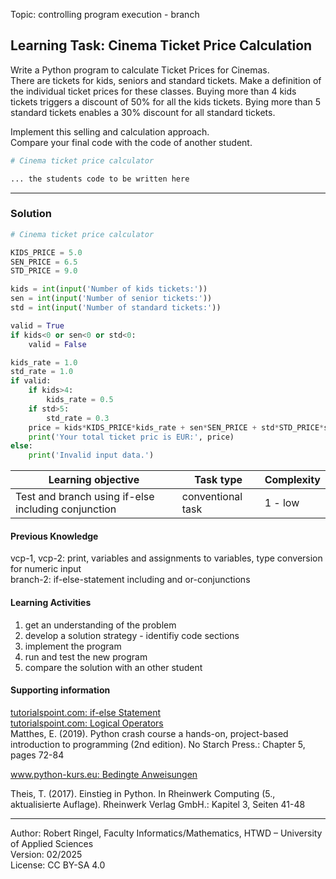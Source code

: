 Topic: controlling program execution - branch

## Learning Task: Cinema Ticket Price Calculation

Write a Python program to calculate Ticket Prices for Cinemas.  
There are tickets for kids, seniors and standard tickets. Make a definition of the individual ticket prices for these classes. Buying more than 4 kids tickets triggers a discount of 50% for all the kids tickets. Bying more than 5 standard tickets enables a 30% discount for all standard tickets.

Implement this selling and calculation approach.  
Compare your final code with the code of another student.

``` python
# Cinema ticket price calculator

... the students code to be written here
```

---------------------------------------

### Solution

``` python
# Cinema ticket price calculator

KIDS_PRICE = 5.0
SEN_PRICE = 6.5
STD_PRICE = 9.0

kids = int(input('Number of kids tickets:'))
sen = int(input('Number of senior tickets:'))
std = int(input('Number of standard tickets:'))

valid = True
if kids<0 or sen<0 or std<0:
	valid = False

kids_rate = 1.0
std_rate = 1.0
if valid:
	if kids>4:
		kids_rate = 0.5
	if std>5:
		std_rate = 0.3
	price = kids*KIDS_PRICE*kids_rate + sen*SEN_PRICE + std*STD_PRICE*std_rate
	print('Your total ticket pric is EUR:', price)
else:
	print('Invalid input data.')
```

| **Learning objective**                         | **Task type**   | **Complexity** |
| ---------------------------------------------- | --------------- | -------------- |
| Test and branch using if-else including conjunction | conventional task | 1 - low |  

#### Previous Knowledge

vcp-1, vcp-2: print, variables and assignments to variables, type conversion for numeric input  
branch-2: if-else-statement including and or-conjunctions
  
#### Learning Activities

1) get an understanding of the problem
2) develop a solution strategy - identifiy code sections
3) implement the program
4) run and test the new program
5) compare the solution with an other student

#### Supporting information

[tutorialspoint.com: if-else Statement](https://www.tutorialspoint.com/python/python_if_else.htm)  
[tutorialspoint.com: Logical Operators](https://www.tutorialspoint.com/python/python_logical_operators.htm)  
Matthes, E. (2019). Python crash course a hands-on, project-based introduction to programming (2nd edition). No Starch Press.: Chapter 5, pages 72-84  

[www.python-kurs.eu: Bedingte Anweisungen](https://python-kurs.eu/python3_bedingte_anweisungen.php)

Theis, T. (2017). Einstieg in Python. In Rheinwerk Computing (5., aktualisierte Auflage). Rheinwerk Verlag GmbH.: Kapitel 3, Seiten 41-48

---------------------------------------

Author: Robert Ringel, Faculty Informatics/Mathematics, HTWD – University of Applied Sciences  
Version: 02/2025  
License: CC BY-SA 4.0
